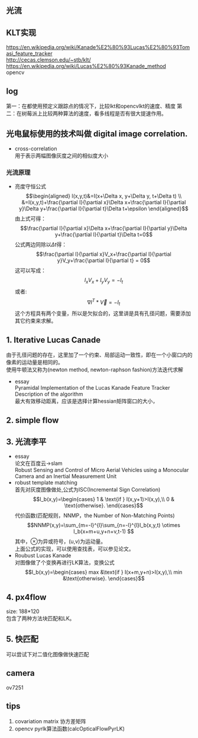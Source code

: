 光流
-----
## KLT实现
https://en.wikipedia.org/wiki/Kanade%E2%80%93Lucas%E2%80%93Tomasi_feature_tracker  
http://cecas.clemson.edu/~stb/klt/  
https://en.wikipedia.org/wiki/Lucas%E2%80%93Kanade_method  
opencv  

## log
第一：在都使用预定义跟踪点的情况下，比较lkt和opencvlkt的速度、精度
第二：在树莓派上比较两种算法的速度，看多线程是否有很大提速作用。
## 光电鼠标使用的技术叫做 digital image correlation.
- cross-correlation  
用于表示两幅图像灰度之间的相似度大小

### 光流原理
- 亮度守恒公式
$$\begin{aligned}
I(x,y,t)&=I(x+\Delta x, y+\Delta y, t+\Delta t) \\
&=I(x,y,t)+\frac{\partial I}{\partial x}\Delta x+\frac{\partial I}{\partial y}\Delta y+\frac{\partial I}{\partial t}\Delta t+\epsilon
\end{aligned}$$
由上式可得：
$$\frac{\partial I}{\partial x}\Delta x+\frac{\partial I}{\partial y}\Delta y+\frac{\partial I}{\partial t}\Delta t=0$$
公式两边同除以$\Delta t$得：
$$\frac{\partial I}{\partial x}V_x+\frac{\partial I}{\partial y}V_y+\frac{\partial I}{\partial t} = 0$$
这可以写成：
$$I_xV_x+I_yV_y=-I_t$$
或者:
$${\nabla I}^T*\vec{V}=-I_t$$
这个方程具有两个变量，所以是欠拟合的，这里讲是具有孔径问题，需要添加其它约束来求解。

## 1. Iterative Lucas Canade
由于孔径问题的存在，这里加了一个约束、局部运动一致性，即在一个小窗口内的像素的运动量是相同的。  
使用牛顿法又称为(newton method, newton-raphson fashion)方法迭代求解   
- essay  
Pyramidal Implementation of the Lucas Kanade Feature Tracker Description of the algorithm  
最大有效移动距离，应该是选择计算hessian矩阵窗口的大小，
## 2. simple flow


## 3. 光流李平
- essay  
论文在百度云->slam  
Robust Sensing and Control of Micro Aerial Vehicles using a Monocular Camera and an Inertial Measurement Unit
- robust template matching   
首先对灰度图像做处,公式为ISC(Incremental Sign Correlation)  
$$I_b(x,y)=\begin{cases} 
1 & \text{if } I(x,y+1)>I(x,y),\\
0 & \text{otherwise}.
\end{cases}$$
代价函数(匹配规则，NNMP，the Number of Non-Matching Points)
$$NNMP(x,y)=\sum_{m=-l}^{l}\sum_{n=-l}^{l}I_b(x,y,t) \otimes I_b(x+m+u,y+n+v,t-1) $$
其中，$\otimes$为异或符号，(u,v)为运动量。  
上面公式的实现，可以使用查找表，可以参见论文。
- Roubust Lucas Kanade  
对图像做了个变换再进行LK算法，变换公式
$$I_b(x,y)=\begin{cases}
max &\text{if } I(x+m,y+n)>I(x,y),\\
min &\text{otherwise}.
\end{cases}$$

## 4. px4flow
size: 188*120  
包含了两种方法块匹配和LK。
## 5. 快匹配
可以尝试下对二值化图像做快速匹配

## camera
ov7251



## tips
1. covariation matrix 协方差矩阵
2. opencv pyrlk算法函数(calcOpticalFlowPyrLK)